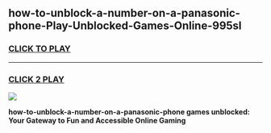 
## how-to-unblock-a-number-on-a-panasonic-phone-Play-Unblocked-Games-Online-995sl
<h3>
<a href="https://premium76.site?title=how-to-unblock-a-number-on-a-panasonic-phone&ref=25A">CLICK TO PLAY</a></h3>
<hr>

<h3>
<a href="https://premium76.site?title=how-to-unblock-a-number-on-a-panasonic-phone&ref=25A">CLICK 2 PLAY</a>
  
</h3>

<a href="https://premium76.site?title=how-to-unblock-a-number-on-a-panasonic-phone&ref=25A"><img src="https://clearcache.store/games.png"></a>


**how-to-unblock-a-number-on-a-panasonic-phone games unblocked: Your Gateway to Fun and Accessible Online Gaming**
